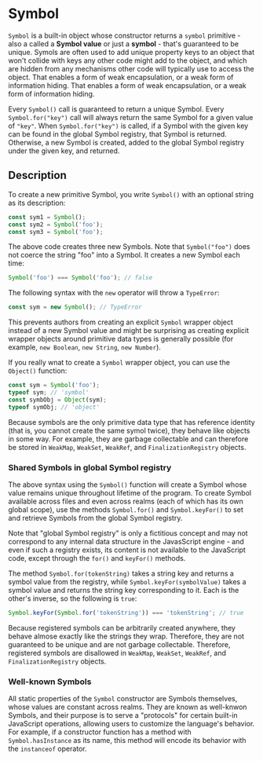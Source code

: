 # Symbol

`Symbol` is a built-in object whose constructor returns a `symbol` primitive - also a called a **Symbol value** or just a **symbol** - that's guaranteed to be unique. Symols are often used to add unique property keys to an object that won't collide with keys any other code might add to the object, and which are hidden from any mechanisms other code will typically use to access the object. That enables a form of weak encapsulation, or a weak form of information hiding. That enables a form of weak encapsulation, or a weak form of information hiding. 

Every `Symbol()` call is guaranteed to return a unique Symbol. Every `Symbol.for("key")` call will always return the same Symbol for a given value of `"key"`. When `Symbol.for("key")` is called, if a Symbol with the given key can be found in the global Symbol registry, that Symbol is returned. Otherwise, a new Symbol is created, added to the global Symbol registry under the given key, and returned.

## Description

To create a new primitive Symbol, you write `Symbol()` with an optional string as its description:

```js
const sym1 = Symbol();
const sym2 = Symbol('foo');
const sym3 = Symbol('foo');
```

The above code creates three new Symbols. Note that `Symbol("foo")` does not coerce the string "foo" into a Symbol. It creates a new Symbol each time:

```js
Symbol('foo') === Symbol('foo'); // false
```

The following syntax with the `new` operator will throw a `TypeError`:

```js
const sym = new Symbol(); // TypeError
```

This prevents authors from creating an explicit `Symbol` wrapper object instead of a new Symbol value and might be surprising as creating explicit wrapper objects around primitive data types is generally possible (for example, `new Boolean`, `new String`, `new Number`).

If you really wnat to create a `Symbol` wrapper object, you can use the `Object()` function:

```js
const sym = Symbol('foo');
typeof sym; // 'symbol'
const symbObj = Object(sym);
typeof symObj; // 'object'
```

Because symbols are the only primitive data type that has reference identity (that is, you cannot create the same symol twice), they behave like objects in some way.
For example, they are garbage collectable and can therefore be stored in `WeakMap`, `WeakSet`, `WeakRef`, and `FinalizationRegistry` objects.

### Shared Symbols in global Symbol registry

The above syntax using the `Symbol()` function will create a Symbol whose value remains unique throughout lifetime of the program.
To create Symbol available across files and even across realms (each of which has its own global scope), use the methods `Symbol.for()` and `Symbol.keyFor()` to set and retrieve Symbols from the global Symbol registry.

Note that "global Symbol registry" is only a fictitious concept and may not correspond to any internal data structure in the JavasScript engine - and even if such a registry exists, its content is not available to the JavaScript code, except through the `for()` and `keyFor()` methods.

The method `Symbol.for(tokenString)` takes a string key and returns a symbol value from the registry, while `Symbol.keyFor(symbolValue)` takes a symbol value and returns the string key corresponding to it.
Each is the other's inverse, so the following is `true`:

```js
Symbol.keyFor(Symbol.for('tokenString')) === 'tokenString'; // true
```

Because registered symbols can be arbitrarily created anywhere, they behave almose exactly like the strings they wrap. Therefore, they are not guaranteed to be unique and are not garbage collectable. Therefore, registered symbols are disallowed in `WeakMap`, `WeakSet`, `WeakRef`, and `FinalizationRegistry` objects.

### Well-known Symbols

All static properties of the `Symbol` constructor are Symbols themselves, whose values are constant across realms.
They are known as well-knwon Symbols, and their purpose is to serve a "protocols" for certain built-in JavaScript operations,
allowing users to customize the language's behavior.
For example, if a constructor function has a method with `Symbol.hasInstance` as its name, this method will encode its behavior with the `instanceof` operator.

